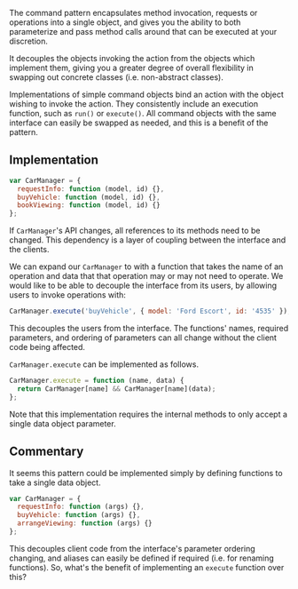 The command pattern encapsulates method invocation, requests or operations into a single object, and gives you the ability to both parameterize and pass method calls around that can be executed at your discretion.

It decouples the objects invoking the action from the objects which implement them, giving you a greater degree of overall flexibility in swapping out concrete classes (i.e. non-abstract classes).

Implementations of simple command objects bind an action with the object wishing to invoke the action. They consistently include an execution function, such as `run()` or `execute()`. All command objects with the same interface can easily be swapped as needed, and this is a benefit of the pattern.

## Implementation

```javascript
var CarManager = {
  requestInfo: function (model, id) {},
  buyVehicle: function (model, id) {},
  bookViewing: function (model, id) {}
};
```

If `CarManager`'s API changes, all references to its methods need to be changed. This dependency is a layer of coupling between the interface and the clients.

We can expand our `CarManager` to with a function that takes the name of an operation and data that that operation may or may not need to operate. We would like to be able to decouple the interface from its users, by allowing users to invoke operations with:

```javascript
CarManager.execute('buyVehicle', { model: 'Ford Escort', id: '4535' });
```

This decouples the users from the interface. The functions' names, required parameters, and ordering of parameters can all change without the client code being affected.

`CarManager.execute` can be implemented as follows.

```javascript
CarManager.execute = function (name, data) {
  return CarManager[name] && CarManager[name](data);
};
```

Note that this implementation requires the internal methods to only accept a single data object parameter.

## Commentary

It seems this pattern could be implemented simply by defining functions to take a single data object.

```javascript
var CarManager = {
  requestInfo: function (args) {},
  buyVehicle: function (args) {},
  arrangeViewing: function (args) {}
};
```

This decouples client code from the interface's parameter ordering changing, and aliases can easily be defined if required (i.e. for renaming functions). So, what's the benefit of implementing an `execute` function over this?
